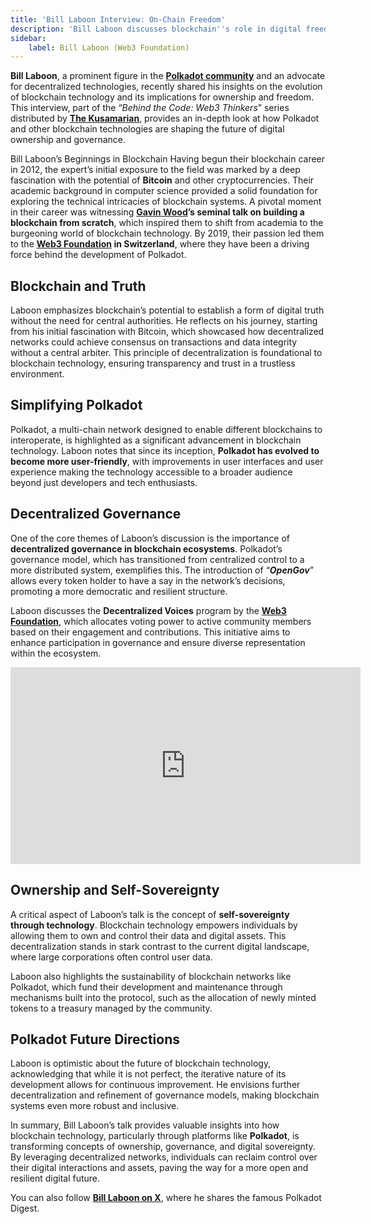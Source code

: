 ```yaml
---
title: 'Bill Laboon Interview: On-Chain Freedom'
description: 'Bill Laboon discusses blockchain''s role in digital freedom, governance, and ownership in "Behind the Code: Web3 Thinkers."'
sidebar:
    label: Bill Laboon (Web3 Foundation)
---
```

**Bill Laboon**, a prominent figure in the [**Polkadot community**](https://dablock.com/ecosystem/) and an advocate for decentralized technologies, recently shared his insights on the evolution of blockchain technology and its implications for ownership and freedom. This interview, part of the “*Behind the Code: Web3 Thinkers*” series distributed by [**The Kusamarian**](https://dablock.com/ecosystem/kusamarian/), provides an in-depth look at how Polkadot and other blockchain technologies are shaping the future of digital ownership and governance.

Bill Laboon’s Beginnings in Blockchain
Having begun their blockchain career in 2012, the expert’s initial exposure to the field was marked by a deep fascination with the potential of **Bitcoin** and other cryptocurrencies. Their academic background in computer science provided a solid foundation for exploring the technical intricacies of blockchain systems. A pivotal moment in their career was witnessing **[Gavin Wood](https://dablock.com/ecosystem/gavin-wood/)’s seminal talk on building a blockchain from scratch**, which inspired them to shift from academia to the burgeoning world of blockchain technology. By 2019, their passion led them to the **[Web3 Foundation](https://dablock.com/ecosystem/web3-foundation/) in Switzerland**, where they have been a driving force behind the development of Polkadot.

## Blockchain and Truth
Laboon emphasizes blockchain’s potential to establish a form of digital truth without the need for central authorities. He reflects on his journey, starting from his initial fascination with Bitcoin, which showcased how decentralized networks could achieve consensus on transactions and data integrity without a central arbiter. This principle of decentralization is foundational to blockchain technology, ensuring transparency and trust in a trustless environment.

## Simplifying Polkadot
Polkadot, a multi-chain network designed to enable different blockchains to interoperate, is highlighted as a significant advancement in blockchain technology. Laboon notes that since its inception, **Polkadot has evolved to become more user-friendly**, with improvements in user interfaces and user experience making the technology accessible to a broader audience beyond just developers and tech enthusiasts.

## Decentralized Governance
One of the core themes of Laboon’s discussion is the importance of **decentralized governance in blockchain ecosystems**. Polkadot’s governance model, which has transitioned from centralized control to a more distributed system, exemplifies this. The introduction of “***OpenGov***” allows every token holder to have a say in the network’s decisions, promoting a more democratic and resilient structure.

Laboon discusses the **Decentralized Voices** program by the [**Web3 Foundation**](https://dablock.com/ecosystem/web3-foundation/), which allocates voting power to active community members based on their engagement and contributions. This initiative aims to enhance participation in governance and ensure diverse representation within the ecosystem.

<iframe allowfullscreen="allowfullscreen" frameborder="0" height="315" src="https://www.youtube.com/embed/dpCJ0k6pOXM?si=cSsmoHqgll6VzSLl" title="YouTube video player" width="560"></iframe>

## Ownership and Self-Sovereignty
A critical aspect of Laboon’s talk is the concept of **self-sovereignty through technology**. Blockchain technology empowers individuals by allowing them to own and control their data and digital assets. This decentralization stands in stark contrast to the current digital landscape, where large corporations often control user data.

Laboon also highlights the sustainability of blockchain networks like Polkadot, which fund their development and maintenance through mechanisms built into the protocol, such as the allocation of newly minted tokens to a treasury managed by the community.

## Polkadot Future Directions
Laboon is optimistic about the future of blockchain technology, acknowledging that while it is not perfect, the iterative nature of its development allows for continuous improvement. He envisions further decentralization and refinement of governance models, making blockchain systems even more robust and inclusive.

In summary, Bill Laboon’s talk provides valuable insights into how blockchain technology, particularly through platforms like **Polkadot**, is transforming concepts of ownership, governance, and digital sovereignty. By leveraging decentralized networks, individuals can reclaim control over their digital interactions and assets, paving the way for a more open and resilient digital future​.

You can also follow [**Bill Laboon on X**](https://x.com/BillLaboon), where he shares the famous Polkadot Digest.
